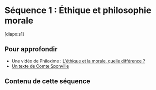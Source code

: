 # Séquence 1 : Éthique et philosophie morale


[diapo:s1]

## Pour approfondir

- Une vidéo de Philoxime : [L'éthique et la morale, quelle différence ?](https://ladigitale.dev/digiplay/#/v/631ab524f409c)
- [Un texte de Comte Sponville](https://nuage03.apps.education.fr/index.php/s/DTRd8BJKRpq73AW)

## Contenu de cette séquence

<script>subPages()</script>